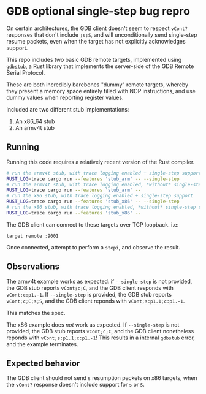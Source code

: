 # GDB optional single-step bug repro

On certain architectures, the GDB client doesn't seem to respect `vCont?` responses that don't include `;s;S`, and will unconditionally send single-step resume packets, even when the target has not explicitly acknowledges support.

This repo includes two basic GDB remote targets, implemented using [`gdbstub`](https://github.com/daniel5151/gdbstub), a Rust library that implements the server-side of the GDB Remote Serial Protocol.

These  are both incredibly barebones "dummy" remote targets, whereby they present a memory space entirely filled with NOP instructions, and use dummy values when reporting register values.

Included are two different stub implementations:

1. An x86_64 stub
2. An armv4t stub

## Running

Running this code requires a relatively recent version of the Rust compiler.

```bash
# run the armv4t stub, with trace logging enabled + single-step support
RUST_LOG=trace cargo run --features 'stub_arm' -- --single-step
# run the armv4t stub, with trace logging enabled, *without* single-step support
RUST_LOG=trace cargo run --features 'stub_arm' --
# run the x86 stub, with trace logging enabled + single-step support
RUST_LOG=trace cargo run --features 'stub_x86' -- --single-step
# run the x86 stub, with trace logging enabled, *without* single-step support
RUST_LOG=trace cargo run --features 'stub_x86' --
```

The GDB client can connect to these targets over TCP loopback. i.e:

```
target remote :9001
```

Once connected, attempt to perform a `stepi`, and observe the result.

## Observations

The armv4t example works as expected: if `--single-step` is not provided, the GDB stub reports `vCont;c;C`, and the GDB client responds with `vCont;c:p1.-1`. If `--single-step` is provided, the GDB stub reports `vCont;c;C;s;S`, and the GDB client reponds with `vCont;s:p1.1;c:p1.-1`.

This matches the spec.

The x86 example does _not_ work as expected. If `--single-step` is not provided, the GDB stub reports `vCont;c;C`, and the GDB client nonetheless reponds with `vCont;s:p1.1;c:p1.-1`! This results in a internal `gdbstub` error, and the example terminates.

## Expected behavior

The GDB client should not send `s` resumption packets on x86 targets, when the `vCont?` response doesn't include support for `s` or `S`.

